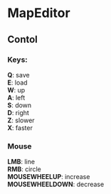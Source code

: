 # MapEditor

## Contol

### Keys:

**Q**: save\
**E**: load\
**W**: up\
**A**: left\
**S**: down\
**D**: right\
**Z**: slower\
**X**: faster

### Mouse

**LMB**: line\
**RMB**: circle\
**MOUSEWHEELUP**: increase\
**MOUSEWHEELDOWN**: decrease
